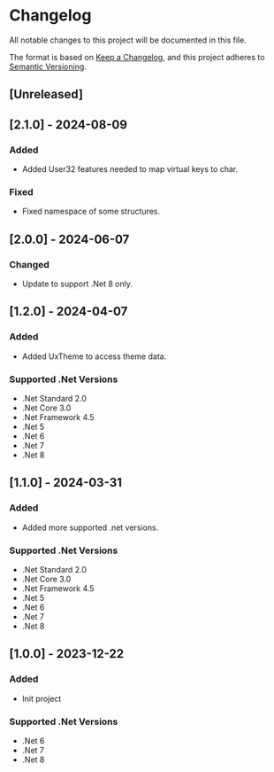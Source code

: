 # Changelog

All notable changes to this project will be documented in this file.

The format is based on [Keep a Changelog](https://keepachangelog.com/en/1.1.0/),
and this project adheres to [Semantic Versioning](https://semver.org/spec/v2.0.0.html).

## [Unreleased]

## [2.1.0] - 2024-08-09
### Added
- Added User32 features needed to map virtual keys to char.
### Fixed
- Fixed namespace of some structures.

## [2.0.0] - 2024-06-07
### Changed
- Update to support .Net 8 only.

## [1.2.0] - 2024-04-07
### Added
- Added UxTheme to access theme data.
### Supported .Net Versions
- .Net Standard 2.0
- .Net Core 3.0
- .Net Framework 4.5
- .Net 5
- .Net 6
- .Net 7
- .Net 8

## [1.1.0] - 2024-03-31
### Added
- Added more supported .net versions.
### Supported .Net Versions
- .Net Standard 2.0
- .Net Core 3.0
- .Net Framework 4.5
- .Net 5
- .Net 6
- .Net 7
- .Net 8

## [1.0.0] - 2023-12-22
### Added
- Init project
### Supported .Net Versions
- .Net 6
- .Net 7
- .Net 8
